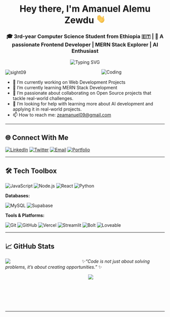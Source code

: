 <h1 align="center">Hey there, I'm Amanuel Alemu Zewdu  <img src="https://raw.githubusercontent.com/ABSphreak/ABSphreak/master/gifs/Hi.gif" width="30px">
<h3 align="center">🎓 3rd-year Computer Science Student from Ethiopia 🇪🇹  | 🚀 A passionate Frontend Developer | MERN Stack Explorer | AI Enthusiast </h3>
<p align="center">
  <img src="https://readme-typing-svg.demolab.com?font=Fira+Code&duration=4000&pause=1000&center=true&width=435&lines=Computer+Science+Student;Full-Stack+Web+Developer;AI+Enthusiast;Always+learning+new+things!" alt="Typing SVG" />
</p>
 <img align="right" alt="Coding" width="200" hight="500"src="https://media.giphy.com/media/v1.Y2lkPTc5MGI3NjExcXJtZmY3aDV1amN4aWtsM2doYm1qNHZnd3V4ZGprdHc1OTBtdXY2YiZlcD12MV9naWZzX3NlYXJjaCZjdD1n/TFPdmm3rdzeZ0kP3zG/giphy.gif">
 
  <p align="left">
    <img align="center" src="https://komarev.com/ghpvc/?username=sight09&label=Profile%20views&color=0e75b6&style=flat" alt="sight09" />
  </p>


- 🔭 I’m currently working on Web Development Projects
- 🌱 I’m currently learning MERN Stack Development
- 👯 I’m passionate about collaborating on Open Source projects that tackle real-world challenges.
- 🤔 I’m looking for help with learning more about AI development and applying it in real-world projects.
- 📫 How to reach me: zeamanuel09@gmail.com
  


  

---

## 🌐 Connect With Me  

[![LinkedIn](https://img.shields.io/badge/LinkedIn-blue?logo=linkedin&logoColor=white)](https://www.linkedin.com/in/amanuel-alemu-zewdu/)
[![Twitter](https://img.shields.io/badge/Twitter-black?logo=x&logoColor=white)](https://x.com/Sightzeronine)
[![Email](https://img.shields.io/badge/Email-D14836?logo=gmail&logoColor=white)](mailto:zeamanuel09@gmail.com)
[![Portfolio](https://img.shields.io/badge/Portfolio-ff5722?logo=web&logoColor=white)](#)

---

## 🛠 Tech Toolbox  

![JavaScript](https://img.shields.io/badge/JavaScript-F7DF1E?logo=javascript&logoColor=black)
![Node.js](https://img.shields.io/badge/Node.js-339933?logo=node.js&logoColor=white)
![React](https://img.shields.io/badge/React-20232A?logo=react&logoColor=61DAFB)
![Python](https://img.shields.io/badge/Python-3776AB?logo=python&logoColor=white)
<!--![Django](https://img.shields.io/badge/Django-092E20?logo=django&logoColor=white)
![Next.js](https://img.shields.io/badge/Next.js-000000?logo=next.js&logoColor=white)  -->

**Databases:**  

![MySQL](https://img.shields.io/badge/MySQL-005C84?logo=mysql&logoColor=white)
![Supabase](https://img.shields.io/badge/Supabase-3ECF8E?logo=supabase&logoColor=white)
<!--![PostgreSQL](https://img.shields.io/badge/PostgreSQL-316192?logo=postgresql&logoColor=white)-->
 

**Tools & Platforms:**  

![Git](https://img.shields.io/badge/Git-F05032?logo=git&logoColor=white)
![GitHub](https://img.shields.io/badge/GitHub-333?logo=github&logoColor=white)
![Vercel](https://img.shields.io/badge/Vercel-000000?logo=vercel&logoColor=white)
![Streamlit](https://img.shields.io/badge/Streamlit-FF4B4B?logo=streamlit&logoColor=white)
![Bolt](https://img.shields.io/badge/Bolt_AI-00BFFF?logo=thunderbird&logoColor=white)
![Loveable](https://img.shields.io/badge/Loveable-FF69B4?logo=heart&logoColor=white)


---

 ## 📈 GitHub Stats  

<!--<p align="center">  
  <img src="https://github-readme-stats.vercel.app/api?username=sight09&show_icons=true&theme=radical" alt="GitHub Stats" width="48%" />  
  <img src="https://github-readme-streak-stats.herokuapp.com/?user=sight09&theme=radical" alt="GitHub Streak" width="48%" />  
</p>  
-->
<p>
  <img align="left" width="48%" src="https://github-readme-stats.vercel.app/api/top-langs/?username=sight09&layout=compact&theme=tokyonight" />
  
  ✨*“Code is not just about solving problems, it’s about creating opportunities.”* ✨

  <img align="right" width="48%" src="https://github-readme-stats.vercel.app/api?username=sight09&show_icons=true&theme=tokyonight" />
</p>
<br/><br/><br/><br/><br/><br/>



---


<!--
**sight09/sight09** is a ✨ _special_ ✨ repository because its `README.md` (this file) appears on your GitHub profile.

Here are some ideas to get you started:




<!--
**sight09/sight09** is a ✨ _special_ ✨ repository because its `README.md` (this file) appears on your GitHub profile.

Here are some ideas to get you started:

- 🔭 I’m currently working on ...
- 🌱 I’m currently learning ...
- 👯 I’m looking to collaborate on ...
- 🤔 I’m looking for help with ...
- 💬 Ask me about ...
- 📫 How to reach me: ...
- 😄 Pronouns: ...
- ⚡ Fun fact: ...
-->
